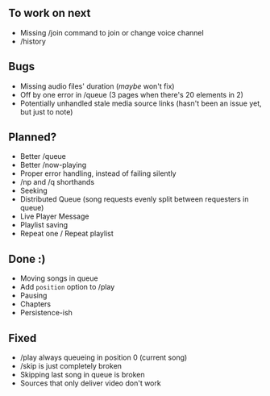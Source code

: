 ## To work on next

- Missing /join command to join or change voice channel
- /history

## Bugs

- Missing audio files' duration (_maybe_ won't fix)
- Off by one error in /queue (3 pages when there's 20 elements in 2)
- Potentially unhandled stale media source links (hasn't been an issue yet, but just to note)

## Planned?

- Better /queue
- Better /now-playing
- Proper error handling, instead of failing silently
- /np and /q shorthands
- Seeking
- Distributed Queue (song requests evenly split between requesters in queue)
- Live Player Message
- Playlist saving
- Repeat one / Repeat playlist

## Done :)

- Moving songs in queue
- Add `position` option to /play
- Pausing
- Chapters
- Persistence-ish

## Fixed

- /play always queueing in position 0 (current song)
- /skip is just completely broken
- Skipping last song in queue is broken
- Sources that only deliver video don't work
